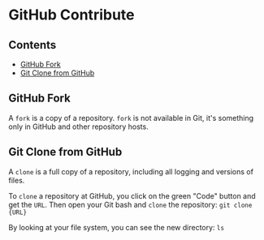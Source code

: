 # GitHub Contribute

## Contents
- [GitHub Fork](#github-fork)
- [Git Clone from GitHub](#git-clone-from-github)

## GitHub Fork
A `fork` is a copy of a repository. `fork` is not available in Git, it's something only in GitHub and other repository hosts.

## Git Clone from GitHub
A `clone` is a full copy of a repository, including all logging and versions of files.

To `clone` a repository at GitHub, you click on the green "Code" button and get the `URL`. Then open your Git bash and `clone` the repository: `git clone {URL}`

By looking at your file system, you can see the new directory: `ls`